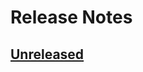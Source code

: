 # Release Notes

## [Unreleased](https://github.com/ixocreate/filesystem-package/compare/0.1.0...develop)
